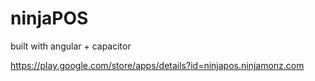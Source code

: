 # ninjaPOS

built with angular + capacitor

https://play.google.com/store/apps/details?id=ninjapos.ninjamonz.com